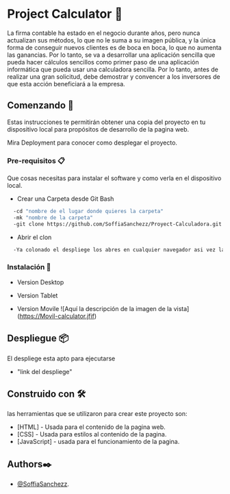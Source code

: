 # Project Calculator 🧮

La firma contable ha estado en el negocio durante años, pero nunca actualizan sus métodos, lo que no le suma a su imagen pública, y la única forma de conseguir nuevos clientes es de boca en boca, lo que no aumenta las ganancias. 
Por lo tanto, se va a desarrollar una aplicación sencilla que pueda hacer cálculos sencillos como primer paso de una aplicación informática que pueda usar una calculadora sencilla. Por lo tanto, antes de realizar una gran solicitud, debe demostrar y convencer a los inversores de que esta acción beneficiará a la empresa. 


## Comenzando 🚀

Estas instrucciones te permitirán obtener una copia del proyecto en tu dispositivo local para propósitos de desarrollo de la pagina web.

Mira Deployment para conocer como desplegar el proyecto.

### Pre-requisitos 📋

Que cosas necesitas para instalar el software y como verla en el dispositivo local.

- Crear una Carpeta desde Git Bash

```bash
  -cd "nombre de el lugar donde quieres la carpeta"
  -mk "nombre de la carpeta"
  -git clone https://github.com/SoffiaSanchezz/Proyect-Calculadora.git
```
- Abrir el clon

```bash
  -Ya colonado el despliege los abres en cualquier navegador asi vez la pagina web finalizada.
```
### Instalación 🔧

- Version Desktop


- Version Tablet


- Version Movile
![Aquí la descripción de la imagen de la vista]
(https://Movil-calculator.jfif)

## Despliegue 📦

El despliege esta apto para ejecutarse
- "link del despliege"

## Construido con 🛠️

las herramientas que se utilizaron para crear este proyecto son:

- [HTML] - Usada para el contenido de la pagina web.
- [CSS] - Usada para estilos al contenido de la pagina.
- [JavaScript] - usada para el funcionamiento de la pagina.


## Authors✒️

- [@SoffiaSanchezz](https://github.com/SoffiaSanchezz).
